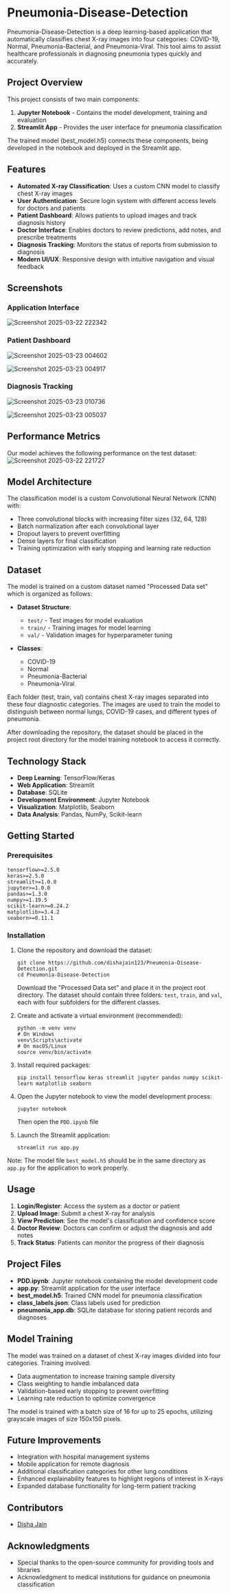 # Pneumonia-Disease-Detection

Pneumonia-Disease-Detection is a deep learning-based application that automatically classifies chest X-ray images into four categories: COVID-19, Normal, Pneumonia-Bacterial, and Pneumonia-Viral. This tool aims to assist healthcare professionals in diagnosing pneumonia types quickly and accurately.

## Project Overview

This project consists of two main components:
1. **Jupyter Notebook** - Contains the model development, training and evaluation
2. **Streamlit App** - Provides the user interface for pneumonia classification

The trained model (best_model.h5) connects these components, being developed in the notebook and deployed in the Streamlit app.

## Features

- **Automated X-ray Classification**: Uses a custom CNN model to classify chest X-ray images
- **User Authentication**: Secure login system with different access levels for doctors and patients
- **Patient Dashboard**: Allows patients to upload images and track diagnosis history
- **Doctor Interface**: Enables doctors to review predictions, add notes, and prescribe treatments
- **Diagnosis Tracking**: Monitors the status of reports from submission to diagnosis
- **Modern UI/UX**: Responsive design with intuitive navigation and visual feedback

## Screenshots

### Application Interface

![Screenshot 2025-03-22 222342](https://github.com/user-attachments/assets/7c1cf0f0-50ba-47ff-b409-a715a9ac1110)

### Patient Dashboard

![Screenshot 2025-03-23 004602](https://github.com/user-attachments/assets/59d04c6f-919f-4360-8131-48f233011517)

![Screenshot 2025-03-23 004917](https://github.com/user-attachments/assets/80f683d6-015e-4d20-8f13-1dabbc1cdd32)

### Diagnosis Tracking

![Screenshot 2025-03-23 010736](https://github.com/user-attachments/assets/32237ad1-2af5-434c-9a00-0fb9a3cfa603)

![Screenshot 2025-03-23 005037](https://github.com/user-attachments/assets/e5efb137-c4ce-4fb4-89a1-d8a0edcf7776)

## Performance Metrics

Our model achieves the following performance on the test dataset:
![Screenshot 2025-03-22 221727](https://github.com/user-attachments/assets/8e926c3d-9690-41b4-b1a9-a87a7990a879)

## Model Architecture

The classification model is a custom Convolutional Neural Network (CNN) with:

- Three convolutional blocks with increasing filter sizes (32, 64, 128)
- Batch normalization after each convolutional layer
- Dropout layers to prevent overfitting
- Dense layers for final classification
- Training optimization with early stopping and learning rate reduction

## Dataset

The model is trained on a custom dataset named "Processed Data set" which is organized as follows:

- **Dataset Structure**:
  - `test/` - Test images for model evaluation
  - `train/` - Training images for model learning
  - `val/` - Validation images for hyperparameter tuning

- **Classes**:
  - COVID-19
  - Normal
  - Pneumonia-Bacterial
  - Pneumonia-Viral

Each folder (test, train, val) contains chest X-ray images separated into these four diagnostic categories. The images are used to train the model to distinguish between normal lungs, COVID-19 cases, and different types of pneumonia.

After downloading the repository, the dataset should be placed in the project root directory for the model training notebook to access it correctly.

## Technology Stack

- **Deep Learning**: TensorFlow/Keras
- **Web Application**: Streamlit
- **Database**: SQLite
- **Development Environment**: Jupyter Notebook
- **Visualization**: Matplotlib, Seaborn
- **Data Analysis**: Pandas, NumPy, Scikit-learn

## Getting Started

### Prerequisites

```
tensorflow>=2.5.0
keras>=2.5.0
streamlit>=1.0.0
jupyter>=1.0.0
pandas>=1.3.0
numpy>=1.19.5
scikit-learn>=0.24.2
matplotlib>=3.4.2
seaborn>=0.11.1
```

### Installation

1. Clone the repository and download the dataset:
   ```
   git clone https://github.com/dishajain123/Pneumonia-Disease-Detection.git
   cd Pneumonia-Disease-Detection
   ```

   Download the "Processed Data set" and place it in the project root directory.
   The dataset should contain three folders: `test`, `train`, and `val`, each with four subfolders for the different classes.
   

2. Create and activate a virtual environment (recommended):
   ```
   python -m venv venv
   # On Windows
   venv\Scripts\activate
   # On macOS/Linux
   source venv/bin/activate
   ```

3. Install required packages:
   ```
   pip install tensorflow keras streamlit jupyter pandas numpy scikit-learn matplotlib seaborn
   ```

4. Open the Jupyter notebook to view the model development process:
   ```
   jupyter notebook
   ```
   Then open the `PDD.ipynb` file

5. Launch the Streamlit application:
   ```
   streamlit run app.py
   ```

Note: The model file `best_model.h5` should be in the same directory as `app.py` for the application to work properly.

## Usage

1. **Login/Register**: Access the system as a doctor or patient
2. **Upload Image**: Submit a chest X-ray for analysis
3. **View Prediction**: See the model's classification and confidence score
4. **Doctor Review**: Doctors can confirm or adjust the diagnosis and add notes
5. **Track Status**: Patients can monitor the progress of their diagnosis

## Project Files

- **PDD.ipynb**: Jupyter notebook containing the model development code
- **app.py**: Streamlit application for the user interface
- **best_model.h5**: Trained CNN model for pneumonia classification
- **class_labels.json**: Class labels used for prediction
- **pneumonia_app.db**: SQLite database for storing patient records and diagnoses

## Model Training

The model was trained on a dataset of chest X-ray images divided into four categories. Training involved:

- Data augmentation to increase training sample diversity
- Class weighting to handle imbalanced data
- Validation-based early stopping to prevent overfitting
- Learning rate reduction to optimize convergence

The model is trained with a batch size of 16 for up to 25 epochs, utilizing grayscale images of size 150x150 pixels.

## Future Improvements

- Integration with hospital management systems
- Mobile application for remote diagnosis
- Additional classification categories for other lung conditions
- Enhanced explainability features to highlight regions of interest in X-rays
- Expanded database functionality for long-term patient tracking

## Contributors

- [Disha Jain](https://github.com/dishajain123)

## Acknowledgments

- Special thanks to the open-source community for providing tools and libraries
- Acknowledgment to medical institutions for guidance on pneumonia classification
